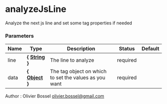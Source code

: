 # analyzeJsLine

Analyze the next js line and set some tag properties if needed

### Parameters

| Name | Type                                                                                                   | Description                                           | Status   | Default |
| ---- | ------------------------------------------------------------------------------------------------------ | ----------------------------------------------------- | -------- | ------- |
| line | **{ [String](https://developer.mozilla.org/fr/docs/Web/JavaScript/Reference/Objets_globaux/String) }** | The line to analyze                                   | required |
| data | **{ [Object](https://developer.mozilla.org/fr/docs/Web/JavaScript/Reference/Objets_globaux/Object) }** | The tag object on which to set the values as you want | required |

Author : Olivier Bossel [olivier.bossel@gmail.com](mailto:olivier.bossel@gmail.com)

